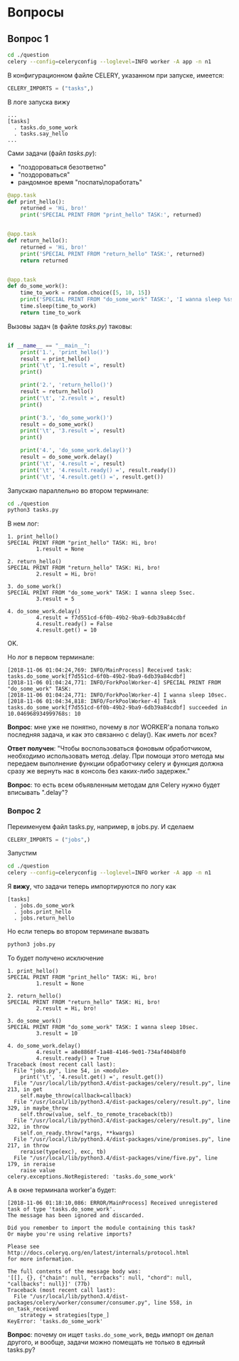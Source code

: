 # Вопросы

## Вопрос 1

```bash
cd ./question
celery --config=celeryconfig --loglevel=INFO worker -A app -n n1
```

В конфигурационном файле CELERY, указанном при запуске, имеется:

```python
CELERY_IMPORTS = ("tasks",)
```

В логе запуска вижу

```text
...
[tasks]
  . tasks.do_some_work
  . tasks.say_hello
...
```

Сами задачи (файл _tasks.py_):
* "поздороваться безответно"
* "поздороваться"
* рандомное время "поспать\поработать"

```python
@app.task
def print_hello():
    returned = 'Hi, bro!'
    print('SPECIAL PRINT FROM "print_hello" TASK:', returned)


@app.task
def return_hello():
    returned = 'Hi, bro!'
    print('SPECIAL PRINT FROM "return_hello" TASK:', returned)
    return returned


@app.task
def do_some_work():
    time_to_work = random.choice([5, 10, 15])
    print('SPECIAL PRINT FROM "do_some_work" TASK:', 'I wanna sleep %ssec.' % time_to_work)
    time.sleep(time_to_work)
    return time_to_work
```

Вызовы задач (в файле _tasks.py_) таковы:

```python

if __name__ == "__main__":
    print('1.', 'print_hello()')
    result = print_hello()
    print('\t', '1.result =', result)
    print()

    print('2.', 'return_hello()')
    result = return_hello()
    print('\t', '2.result =', result)
    print()

    print('3.', 'do_some_work()')
    result = do_some_work()
    print('\t', '3.result =', result)
    print()

    print('4.', 'do_some_work.delay()')
    result = do_some_work.delay()
    print('\t', '4.result =', result)
    print('\t', '4.result.ready() =', result.ready())
    print('\t', '4.result.get() =', result.get())
```

Запускаю параллельно во втором терминале: 

```bash
cd ./question
python3 tasks.py
```

В нем лог:

```text
1. print_hello()
SPECIAL PRINT FROM "print_hello" TASK: Hi, bro!
         1.result = None

2. return_hello()
SPECIAL PRINT FROM "return_hello" TASK: Hi, bro!
         2.result = Hi, bro!

3. do_some_work()
SPECIAL PRINT FROM "do_some_work" TASK: I wanna sleep 5sec.
         3.result = 5

4. do_some_work.delay()
         4.result = f7d551cd-6f0b-49b2-9ba9-6db39a84cdbf
         4.result.ready() = False
         4.result.get() = 10
```

OK.

Но лог в первом терминале:

```text
[2018-11-06 01:04:24,769: INFO/MainProcess] Received task: tasks.do_some_work[f7d551cd-6f0b-49b2-9ba9-6db39a84cdbf]  
[2018-11-06 01:04:24,771: INFO/ForkPoolWorker-4] SPECIAL PRINT FROM "do_some_work" TASK:
[2018-11-06 01:04:24,771: INFO/ForkPoolWorker-4] I wanna sleep 10sec.
[2018-11-06 01:04:34,818: INFO/ForkPoolWorker-4] Task tasks.do_some_work[f7d551cd-6f0b-49b2-9ba9-6db39a84cdbf] succeeded in 10.046968934999768s: 10

```
**Вопрос**: мне уже не понятно, почему в лог WORKER'а попала только последняя задача, и как это связанно c delay(). Как иметь лог всех?

**Ответ получен**: "Чтобы воспользоваться фоновым обработчиком, необходимо использовать метод .delay. При помощи этого метода мы передаем выполнение функции обработчику celery и функция должна сразу же вернуть нас в консоль без каких-либо задержек."

**Вопрос**: то есть всем объявленным методам для Celery нужно будет вписывать ".delay"?

### Вопрос 2

Переименуем файл tasks.py, например, в jobs.py. И сделаем

```python
CELERY_IMPORTS = ("jobs",)
```

Запустим

```bash
cd ./question
celery --config=celeryconfig --loglevel=INFO worker -A app -n n1
```

Я **вижу**, что задачи теперь импортируются по логу как

```text
[tasks]
  . jobs.do_some_work
  . jobs.print_hello
  . jobs.return_hello

```
Но если теперь во втором терминале вызвать 
```bash
python3 jobs.py 
```

То будет получено исключение

```text
1. print_hello()
SPECIAL PRINT FROM "print_hello" TASK: Hi, bro!
         1.result = None

2. return_hello()
SPECIAL PRINT FROM "return_hello" TASK: Hi, bro!
         2.result = Hi, bro!

3. do_some_work()
SPECIAL PRINT FROM "do_some_work" TASK: I wanna sleep 10sec.
         3.result = 10

4. do_some_work.delay()
         4.result = a8e8868f-1a48-4146-9e01-734af404b8f0
         4.result.ready() = True
Traceback (most recent call last):
  File "jobs.py", line 54, in <module>
    print('\t', '4.result.get() =', result.get())
  File "/usr/local/lib/python3.4/dist-packages/celery/result.py", line 213, in get
    self.maybe_throw(callback=callback)
  File "/usr/local/lib/python3.4/dist-packages/celery/result.py", line 329, in maybe_throw
    self.throw(value, self._to_remote_traceback(tb))
  File "/usr/local/lib/python3.4/dist-packages/celery/result.py", line 322, in throw
    self.on_ready.throw(*args, **kwargs)
  File "/usr/local/lib/python3.4/dist-packages/vine/promises.py", line 217, in throw
    reraise(type(exc), exc, tb)
  File "/usr/local/lib/python3.4/dist-packages/vine/five.py", line 179, in reraise
    raise value
celery.exceptions.NotRegistered: 'tasks.do_some_work'

```
А в окне терминала worker'а будет:

```text
[2018-11-06 01:18:10,086: ERROR/MainProcess] Received unregistered task of type 'tasks.do_some_work'.
The message has been ignored and discarded.

Did you remember to import the module containing this task?
Or maybe you're using relative imports?

Please see
http://docs.celeryq.org/en/latest/internals/protocol.html
for more information.

The full contents of the message body was:
'[[], {}, {"chain": null, "errbacks": null, "chord": null, "callbacks": null}]' (77b)
Traceback (most recent call last):
  File "/usr/local/lib/python3.4/dist-packages/celery/worker/consumer/consumer.py", line 558, in on_task_received
    strategy = strategies[type_]
KeyError: 'tasks.do_some_work'

```

**Вопрос**: почему он ищет `tasks.do_some_work`, ведь импорт он делал другого, и вообще, задачи можно помещать не только в единый tasks.py?

